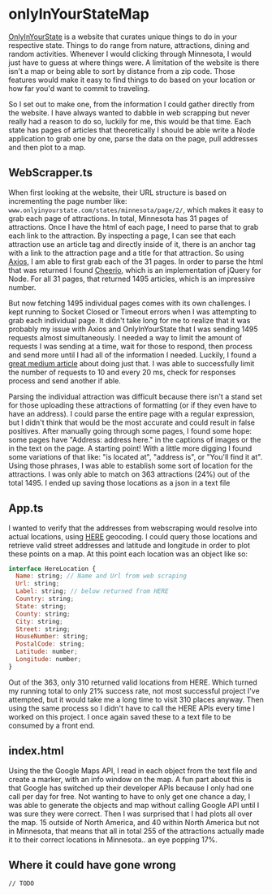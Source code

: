 # onlyInYourStateMap

[OnlyInYourState](https://www.onlyinyourstate.com) is a website that curates unique things to do in your respective state. Things to do range from nature, attractions, dining and random activities. Whenever I would clicking through Minnesota, I would just have to guess at where things were. A limitation of the website is there isn't a map or being able to sort by distance from a zip code. Those features would make it easy to find things to do based on your location or how far you'd want to commit to traveling. 

So I set out to make one, from the information I could gather directly from the website. I have always wanted to dabble in web scrapping but never really had a reason to do so, luckily for me, this would be that time. Each state has pages of articles that theoretically I should be able write a Node application to grab one by one, parse the data on the page, pull addresses and then plot to a map. 

## WebScrapper.ts

When first looking at the website, their URL structure is based on incrementing the page number like: ```www.onlyinyourstate.com/states/minnesota/page/2/```, which makes it easy to grab each page of attractions. In total, Minnesota has 31 pages of attractions. Once I have the html of each page, I need to parse that to grab each link to the attraction. By inspecting a page, I can see that each attraction use an article tag and directly inside of it, there is an anchor tag with a link to the attraction page and a title for that attraction. So using [Axios](https://github.com/axios/axios), I am able to first grab each of the 31 pages. In order to parse the html that was returned I found [Cheerio](https://github.com/cheeriojs/cheerio), which is an implementation of jQuery for Node. For all 31 pages, that returned 1495 articles, which is an impressive number. 

But now fetching 1495 individual pages comes with its own challenges. I kept running to Socket Closed or Timeout errors when I was attempting to grab each individual page. It didn't take long for me to realize that it was probably my issue with Axios and OnlyInYourState that I was sending 1495 requests almost simultaneously. I needed a way to limit the amount of requests I was sending at a time, wait for those to respond, then process and send more until I had all of the information I needed. Luckily, I found a [great medium article](https://medium.com/@matthew_1129/axios-js-maximum-concurrent-requests-b15045eb69d0) about doing just that. I was able to successfully limit the number of requests to 10 and every 20 ms, check for responses process and send another if able. 

Parsing the individual attraction was difficult because there isn't a stand set for those uploading these attractions of formatting (or if they even have to have an address). I could parse the entire page with a regular expression, but I didn't think that would be the most accurate and could result in false positives. After manually going through some pages, I found some hope: some pages have "Address: address here." in the captions of images or the in the text on the page. A starting point! With a little more digging I found some variations of that like: "is located at", "address is", or "You'll find it at". Using those phrases, I was able to establish some sort of location for the attractions. I was only able to match on 363 attractions (24%) out of the total 1495. I ended up saving those locations as a json in a text file 

## App.ts

I wanted to verify that the addresses from webscraping would resolve into actual locations, using [HERE](https://developer.here.com/) geocoding. I could query those locations and retrieve valid street addresses and latitude and longitude in order to plot these points on a map. At this point each location was an object like so:

```javascript
interface HereLocation {
  Name: string; // Name and Url from web scraping
  Url: string;
  Label: string; // below returned from HERE
  Country: string;
  State: string;
  County: string;
  City: string;
  Street: string;
  HouseNumber: string;
  PostalCode: string;
  Latitude: number;
  Longitude: number;
}
```
Out of the 363, only 310 returned valid locations from HERE. Which turned my running total to only 21% success rate, not most successful project I've attempted, but it would take me a long time to visit 310 places anyway. Then using the same process so I didn't have to call the HERE APIs every time I worked on this project. I once again saved these to a text file to be consumed by a front end.

## index.html

Using the the Google Maps API, I read in each object from the text file and create a marker, with an info window on the map. A fun part about this is that Google has switched up their developer APIs because I only had one call per day for free. Not wanting to have to only get one chance a day, I was able to generate the objects and map without calling Google API until I was sure they were correct. Then I was surprised that I had plots all over the map. 15 outside of North America, and 40 within North America but not in Minnesota, that means that all in total 255 of the attractions actually made it to their correct locations in Minnesota.. an eye popping 17%.

## Where it could have gone wrong

``` // TODO ```